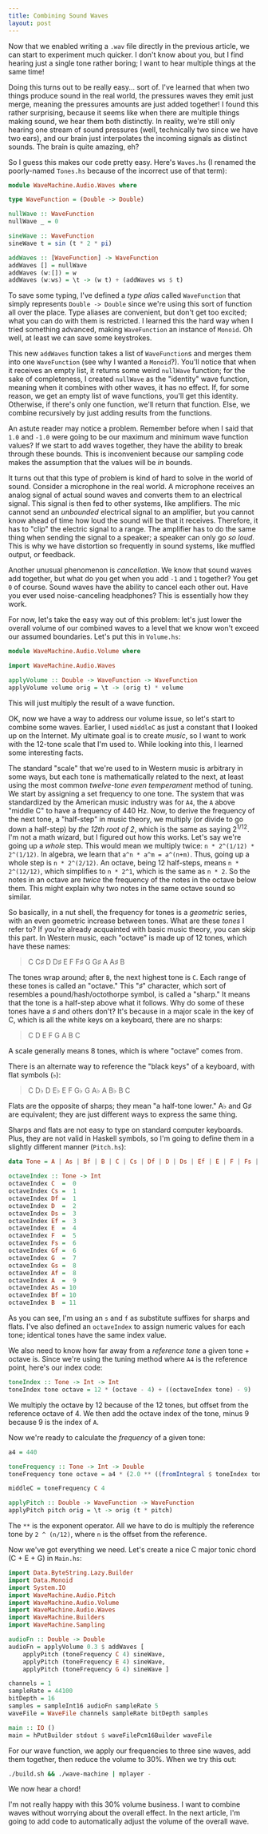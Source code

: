 ```yaml
---
title: Combining Sound Waves
layout: post
---
```


Now that we enabled writing a `.wav` file directly in the previous article, we can start to experiment much quicker. I don't know about you, but
I find hearing just a single tone rather boring; I want to hear multiple things at the same time!

Doing this turns out to be really easy... sort of. I've learned that when two things produce sound in the real world, the pressures waves they
emit just merge, meaning the pressures amounts are just added together! I found this rather surprising, because it seems like when there are
multiple things making sound, we hear them both distinctly. In reality, we're still only hearing one stream of sound pressures (well, technically
two since we have two ears), and our brain just interpolates the incoming signals as distinct sounds. The brain is quite amazing, eh?

So I guess this makes our code pretty easy. Here's `Waves.hs` (I renamed the poorly-named `Tones.hs` because of the incorrect use of that term):

```haskell
module WaveMachine.Audio.Waves where

type WaveFunction = (Double -> Double)

nullWave :: WaveFunction
nullWave _ = 0

sineWave :: WaveFunction
sineWave t = sin (t * 2 * pi)

addWaves :: [WaveFunction] -> WaveFunction
addWaves [] = nullWave
addWaves (w:[]) = w
addWaves (w:ws) = \t -> (w t) + (addWaves ws $ t)
```

To save some typing, I've defined a *type alias* called `WaveFunction` that simply represents `Double -> Double` since we're using this sort of
function all over the place. Type aliases are convenient, but don't get too excited; what you can do with them is restricted. I learned this the
hard way when I tried something advanced, making `WaveFunction` an instance of `Monoid`. Oh well, at least we can save some keystrokes.

This new `addWaves` function takes a list of `WaveFunction`s and merges them into one `WaveFunction` (see why I wanted a `Monoid`?). You'll notice
that when it receives an empty list, it returns some weird `nullWave` function; for the sake of completeness, I created `nullWave` as the "identity"
wave function, meaning when it combines with other waves, it has no effect. If, for some reason, we get an empty list of wave functions, you'll
get this identity. Otherwise, if there's only one function, we'll return that function. Else, we combine recursively by just adding results from
the functions.

An astute reader may notice a problem. Remember before when I said that `1.0` and `-1.0` were going to be our maximum and minimum wave function
values? If we start to add waves together, they have the ability to break through these bounds. This is inconvenient because our sampling code makes
the assumption that the values will be *in* bounds.

It turns out that this type of problem is kind of hard to solve in the world of sound. Consider a microphone in the real world. A microphone 
receives an analog signal of actual sound waves and converts them to an electrical signal. This signal is then fed to other systems, like 
amplifiers. The mic cannot send an *unbounded* electrical signal to an amplifier, but you cannot know ahead of time how loud the sound will be that
it receives. Therefore, it has to "clip" the electric signal to a range. The amplifier has to do the same thing when sending the signal to a
speaker; a speaker can only go *so loud*. This is why we have distortion so frequently in sound systems, like muffled output, or feedback.

Another unusual phenomenon is *cancellation*. We know that sound waves add together, but what do you get when you add `-1` and `1` together? You get
`0` of course. Sound waves have the ability to cancel each other out. Have you ever used noise-canceling headphones? This is essentially how they
work.

For now, let's take the easy way out of this problem: let's just lower the overall volume of our combined waves to a level that we know won't
exceed our assumed boundaries. Let's put this in `Volume.hs`:

```haskell
module WaveMachine.Audio.Volume where

import WaveMachine.Audio.Waves

applyVolume :: Double -> WaveFunction -> WaveFunction
applyVolume volume orig = \t -> (orig t) * volume
```

This will just multiply the result of a wave function.

OK, now we have a way to address our volume issue, so let's start to combine some waves. Earlier, I used `middleC` as just a constant that I looked
up on the Internet. My ultimate goal is to create *music*, so I want to work with the 12-tone scale that I'm used to. While looking into this, I
learned some interesting facts.

The standard "scale" that we're used to in Western music is arbitrary in some ways, but each tone is mathematically related to the next, at least
using the most common *twelve-tone even temperament* method of tuning. We start by assigning a set frequency to one tone. The system that was
standardized by the American music industry was for `A4`, the `A` above "middle C" to have a frequency of 440 Hz. Now, to derive the frequency of
the next tone, a "half-step" in music theory, we multiply (or divide to go down a half-step) by *the 12th root of 2*, which is the same as saying
2<sup>1/12</sup>. I'm not a math wizard, but I figured out how this works. Let's say we're going up a *whole* step. This would mean we multiply
twice: `n * 2^(1/12) * 2^(1/12)`. In algebra, we learn that `a^n * a^m = a^(n+m)`. Thus, going up a whole step is `n * 2^(2/12)`. An octave, being
12 half-steps, means `n * 2^(12/12)`, which simplifies to `n * 2^1`, which is the same as `n * 2`. So the notes in an octave are *twice* the
frequency of the notes in the octave below them. This might explain why two notes in the same octave sound so similar.

So basically, in a nut shell, the frequency for tones is a *geometric* series, with an even geometric increase between tones. What are these *tones*
I refer to? If you're already acquainted with basic music theory, you can skip this part. In Western music, each "octave" is made up of 12 tones,
which have these names:

> C C♯ D D♯ E F F♯ G G♯ A A♯ B

The tones wrap around; after `B`, the next highest tone is `C`. Each range of these tones is called an "octave." 
This "♯" character, which sort of resembles a pound/hash/octothorpe symbol, is called a "sharp." It means that the tone is a half-step above what
it follows. Why do some of these tones have a ♯ and others don't? It's because in a major scale in the key of C, which is all the white keys on a
keyboard, there are no sharps:

> C D E F G A B C

A scale generally means 8 tones, which is where "octave" comes from.

There is an alternate way to reference the "black keys" of a keyboard, with flat symbols (♭):

> C D♭ D E♭ E F G♭ G A♭ A B♭ B C

Flats are the opposite of sharps; they mean "a half-tone lower." A♭ and G♯ are equivalent; they are just different ways to express the same thing.

Sharps and flats are not easy to type on standard computer keyboards. Plus, they are not valid in Haskell symbols, so I'm going to define them in
a slightly different manner (`Pitch.hs`):

```haskell
data Tone = A | As | Bf | B | C | Cs | Df | D | Ds | Ef | E | F | Fs | Gf | G | Gs | Af

octaveIndex :: Tone -> Int
octaveIndex C  =  0
octaveIndex Cs =  1
octaveIndex Df =  1
octaveIndex D  =  2
octaveIndex Ds =  3
octaveIndex Ef =  3
octaveIndex E  =  4
octaveIndex F  =  5
octaveIndex Fs =  6
octaveIndex Gf =  6
octaveIndex G  =  7
octaveIndex Gs =  8
octaveIndex Af =  8
octaveIndex A  =  9
octaveIndex As = 10
octaveIndex Bf = 10
octaveIndex B  = 11
```

As you can see, I'm using an `s` and `f` as substitute suffixes for sharps and flats. I've also defined an `octaveIndex` to assign numeric values
for each tone; identical tones have the same index value.

We also need to know how far away from a *reference tone* a given tone + octave is. Since we're using the tuning method where `A4` is the reference
point, here's our index code:

```haskell
toneIndex :: Tone -> Int -> Int
toneIndex tone octave = 12 * (octave - 4) + ((octaveIndex tone) - 9) 
```

We multiply the octave by 12 because of the 12 tones, but offset from the reference octave of 4. We then add the octave index of the tone,
minus 9 because 9 is the index of `A`.

Now we're ready to calculate the *frequency* of a given tone:

```haskell
a4 = 440

toneFrequency :: Tone -> Int -> Double
toneFrequency tone octave = a4 * (2.0 ** ((fromIntegral $ toneIndex tone octave) / 12.0))

middleC = toneFrequency C 4

applyPitch :: Double -> WaveFunction -> WaveFunction
applyPitch pitch orig = \t -> orig (t * pitch)
```

The `**` is the exponent operator. All we have to do is multiply the reference tone by `2 ^ (n/12)`, where `n` is the offset from the reference.

Now we've got everything we need. Let's create a nice C major tonic chord (C + E + G) in `Main.hs`:

```haskell
import Data.ByteString.Lazy.Builder
import Data.Monoid
import System.IO
import WaveMachine.Audio.Pitch
import WaveMachine.Audio.Volume
import WaveMachine.Audio.Waves
import WaveMachine.Builders
import WaveMachine.Sampling

audioFn :: Double -> Double
audioFn = applyVolume 0.3 $ addWaves [
    applyPitch (toneFrequency C 4) sineWave,
    applyPitch (toneFrequency E 4) sineWave,
    applyPitch (toneFrequency G 4) sineWave ]

channels = 1
sampleRate = 44100
bitDepth = 16
samples = sampleInt16 audioFn sampleRate 5
waveFile = WaveFile channels sampleRate bitDepth samples

main :: IO ()
main = hPutBuilder stdout $ waveFilePcm16Builder waveFile
```

For our wave function, we apply our frequencies to three sine waves, add them together, then reduce the volume to 30%. When we try this out:

```bash
./build.sh && ./wave-machine | mplayer -
```

We now hear a chord!

I'm not really happy with this 30% volume business. I want to combine waves without worrying about the overall effect. In the next article, I'm
going to add code to automatically adjust the volume of the overall wave.
